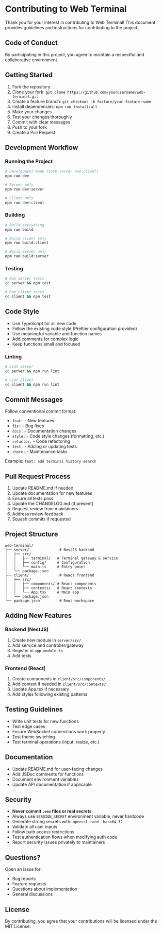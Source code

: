 # Contributing to Web Terminal

Thank you for your interest in contributing to Web Terminal! This document provides guidelines and instructions for contributing to the project.

## Code of Conduct

By participating in this project, you agree to maintain a respectful and collaborative environment.

## Getting Started

1. Fork the repository
2. Clone your fork: `git clone https://github.com/yourusername/web-terminal.git`
3. Create a feature branch: `git checkout -b feature/your-feature-name`
4. Install dependencies: `npm run install:all`
5. Make your changes
6. Test your changes thoroughly
7. Commit with clear messages
8. Push to your fork
9. Create a Pull Request

## Development Workflow

### Running the Project

```bash
# Development mode (both server and client)
npm run dev

# Server only
npm run dev:server

# Client only
npm run dev:client
```

### Building

```bash
# Build everything
npm run build

# Build client only
npm run build:client

# Build server only
npm run build:server
```

### Testing

```bash
# Run server tests
cd server && npm test

# Run client tests
cd client && npm test
```

## Code Style

- Use TypeScript for all new code
- Follow the existing code style (Prettier configuration provided)
- Use meaningful variable and function names
- Add comments for complex logic
- Keep functions small and focused

### Linting

```bash
# Lint server
cd server && npm run lint

# Lint client
cd client && npm run lint
```

## Commit Messages

Follow conventional commit format:

- `feat:` - New features
- `fix:` - Bug fixes
- `docs:` - Documentation changes
- `style:` - Code style changes (formatting, etc.)
- `refactor:` - Code refactoring
- `test:` - Adding or updating tests
- `chore:` - Maintenance tasks

Example: `feat: add terminal history search`

## Pull Request Process

1. Update README.md if needed
2. Update documentation for new features
3. Ensure all tests pass
4. Update the CHANGELOG.md (if present)
5. Request review from maintainers
6. Address review feedback
7. Squash commits if requested

## Project Structure

```
web-terminal/
├── server/              # NestJS backend
│   ├── src/
│   │   ├── terminal/   # Terminal gateway & service
│   │   ├── config/     # Configuration
│   │   └── main.ts     # Entry point
│   └── package.json
├── client/              # React frontend
│   ├── src/
│   │   ├── components/ # React components
│   │   ├── contexts/   # React contexts
│   │   └── App.tsx     # Main app
│   └── package.json
└── package.json         # Root workspace
```

## Adding New Features

### Backend (NestJS)

1. Create new module in `server/src/`
2. Add service and controller/gateway
3. Register in `app.module.ts`
4. Add tests

### Frontend (React)

1. Create components in `client/src/components/`
2. Add context if needed in `client/src/contexts/`
3. Update App.tsx if necessary
4. Add styles following existing patterns

## Testing Guidelines

- Write unit tests for new functions
- Test edge cases
- Ensure WebSocket connections work properly
- Test theme switching
- Test terminal operations (input, resize, etc.)

## Documentation

- Update README.md for user-facing changes
- Add JSDoc comments for functions
- Document environment variables
- Update API documentation if applicable

## Security

- **Never commit `.env` files or real secrets**
- Always use `SESSION_SECRET` environment variable, never hardcode
- Generate strong secrets with: `openssl rand -base64 32`
- Validate all user inputs
- Follow path access restrictions
- Test authentication flows when modifying auth code
- Report security issues privately to maintainers

## Questions?

Open an issue for:

- Bug reports
- Feature requests
- Questions about implementation
- General discussions

## License

By contributing, you agree that your contributions will be licensed under the MIT License.
